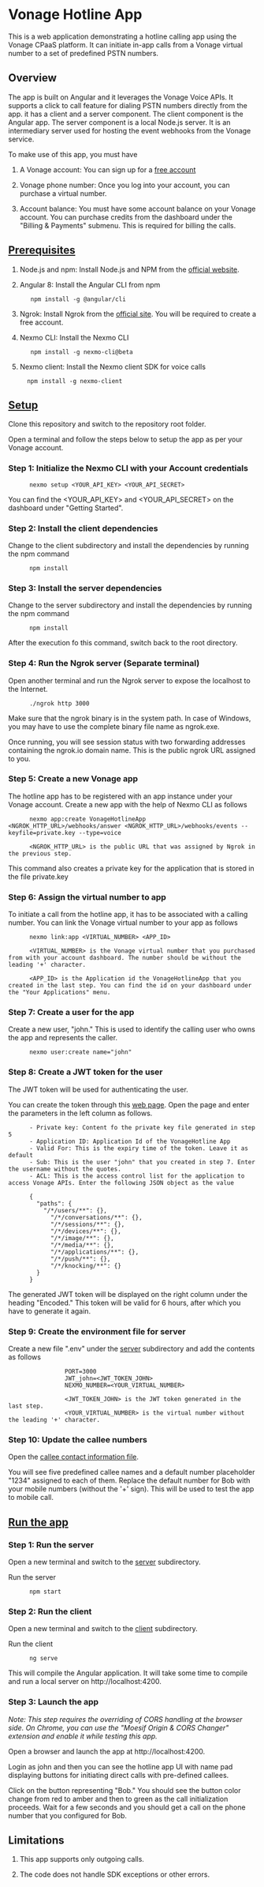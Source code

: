 # Vonage Hotline App

This is a web application demonstrating a hotline calling app using the Vonage CPaaS platform. It can initiate in-app calls from a Vonage virtual number to a set of predefined PSTN numbers. 

## Overview

The app is built on Angular and it leverages the Vonage Voice APIs. It supports a click to call feature for dialing PSTN numbers directly from the app. it has a client and a server component. The client component is the Angular app. The server component is a local Node.js server. It is an intermediary server used for hosting the event webhooks from the Vonage service. 

To make use of this app, you must have

1. A Vonage account: You can sign up for a [free account](https://dashboard.nexmo.com/sign-up)

2. Vonage phone number: Once you log into your account, you can purchase a virtual number.

3. Account balance: You must have some account balance on your Vonage account. You can purchase credits from the dashboard under the "Billing & Payments" submenu. This is required for billing the calls. 

## [Prerequisites](#prerequisites)

1. Node.js and npm: Install Node.js and NPM from the [official website](https://nodejs.org/en/).

2. Angular 8: Install the Angular CLI from npm

          npm install -g @angular/cli
    
3. Ngrok:  Install Ngrok from the [official site](https://ngrok.com/). You will be required to create a free account.

4. Nexmo CLI: Install the Nexmo CLI

          npm install -g nexmo-cli@beta

5. Nexmo client: Install the Nexmo client SDK for voice calls

         npm install -g nexmo-client


## [Setup](#setup)

Clone this repository and switch to the repository root folder.  

Open a terminal and follow the steps below to setup the app as per your Vonage account.

### Step 1: Initialize the Nexmo CLI with your Account credentials

          nexmo setup <YOUR_API_KEY> <YOUR_API_SECRET>
          
You can find the <YOUR_API_KEY> and <YOUR_API_SECRET> on the dashboard under "Getting Started". 
          
### Step 2: Install the client dependencies

Change to the client subdirectory and install the dependencies by running the npm command

          npm install

### Step 3: Install the server dependencies

Change to the server subdirectory and install the dependencies by running the npm command

          npm install

After the execution fo this command, switch back to the root directory. 

### Step 4: Run the Ngrok server (Separate terminal)

Open another terminal and run the Ngrok server to expose the localhost to the Internet.

          ./ngrok http 3000

Make sure that the ngrok binary is in the system path. In case of Windows, you may have to use the complete binary file name as ngrok.exe.

Once running, you will see session status with two forwarding addresses containing the ngrok.io domain name. This is the public ngrok URL assigned to you.

### Step 5: Create a new Vonage app

The hotline app has to be registered with an app instance under your Vonage account. Create a new app with the help of Nexmo CLI as follows

          nexmo app:create VonageHotlineApp <NGROK_HTTP_URL>/webhooks/answer <NGROK_HTTP_URL>/webhooks/events --keyfile=private.key --type=voice

          <NGROK_HTTP_URL> is the public URL that was assigned by Ngrok in the previous step.

This command also creates a private key for the application that is stored in the file private.key

### Step 6: Assign the virtual number to app

To initiate a call from the hotline app, it has to be associated with a calling number. You can link the Vonage virtual number to your app as follows

          nexmo link:app <VIRTUAL_NUMBER> <APP_ID>

          <VIRTUAL_NUMBER> is the Vonage virtual number that you purchased from with your account dashboard. The number should be without the leading '+' character. 

          <APP_ID> is the Application id the VonageHotlineApp that you created in the last step. You can find the id on your dashboard under the "Your Applications" menu. 

### Step 7: Create a user for the app

Create a new user, "john." This is used to identify the calling user who owns the app and represents the caller.

          nexmo user:create name="john"
          
### Step 8: Create a JWT token for the user

The JWT token will be used for authenticating the user. 

You can create the token through this [web page](https://developer.nexmo.com/jwt). Open the page and enter the parameters in the left column as follows.

          - Private key: Content fo the private key file generated in step 5
          - Application ID: Application Id of the VonageHotline App
          - Valid For: This is the expiry time of the token. Leave it as default
          - Sub: This is the user "john" that you created in step 7. Enter the username without the quotes.
          - ACL: This is the access control list for the application to access Vonage APIs. Enter the following JSON object as the value
          
          {
            "paths": {
              "/*/users/**": {},
                "/*/conversations/**": {},
                "/*/sessions/**": {},
                "/*/devices/**": {},
                "/*/image/**": {},
                "/*/media/**": {},
                "/*/applications/**": {},
                "/*/push/**": {},
                "/*/knocking/**": {}
            }
          }

The generated JWT token will be displayed on the right column under the heading "Encoded." This token will be valid for 6 hours, after which you have to generate it again.

### Step 9: Create the environment file for server

Create a new file ".env" under the [server](/server) subdirectory and add the contents as follows

                    PORT=3000
                    JWT_john=<JWT_TOKEN_JOHN>
                    NEXMO_NUMBER=<YOUR_VIRTUAL_NUMBER>
                    
                    <JWT_TOKEN_JOHN> is the JWT token generated in the last step.
                    <YOUR_VIRTUAL_NUMBER> is the virtual number without the leading '+' character.

### Step 10: Update the callee numbers

Open the [callee contact information file](client/src/app/contacts.json). 

You will see five predefined callee names and a default number placeholder "1234" assigned to each of them. Replace the default number for Bob with your mobile numbers (without the '+' sign). This will be used to test the app to mobile call.   

## [Run the app](#run-the-app)

### Step 1: Run the server

Open a new terminal and switch to the [server](/server) subdirectory.

Run the server

          npm start
          
### Step 2: Run the client

Open a new terminal and switch to the [client](/client) subdirectory.

Run the client 

          ng serve

This will compile the Angular application. It will take some time to compile and run a local server on http://localhost:4200.

### Step 3: Launch the app

*Note: This step requires the overriding of CORS handling at the browser side. On Chrome, you can use the "Moesif Origin & CORS Changer" extension and enable it while testing this app.*  

Open a browser and launch the app at http://localhost:4200.

Login as john and then you can see the hotline app UI with name pad displaying buttons for initiating direct calls with pre-defined callees. 

Click on the button representing "Bob." You should see the button color change from red to amber and then to green as the call initialization proceeds. Wait for a few seconds and you should get a call on the phone number that you configured for Bob.

## Limitations

1. This app supports only outgoing calls.

2. The code does not handle SDK exceptions or other errors.

